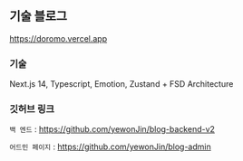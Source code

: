 ## 기술 블로그

https://doromo.vercel.app

### 기술
Next.js 14, Typescript, Emotion, Zustand + FSD Architecture

### 깃허브 링크
`백 엔드` : https://github.com/yewonJin/blog-backend-v2

`어드민 페이지` : https://github.com/yewonJin/blog-admin
